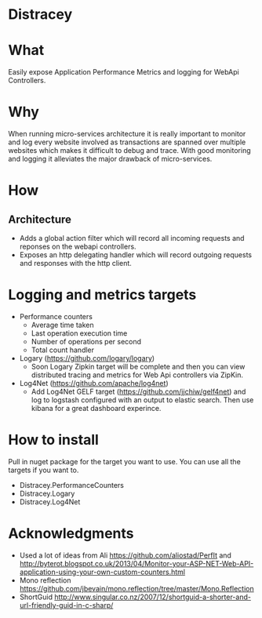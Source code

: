 Distracey
=========

# What

Easily expose Application Performance Metrics and logging for WebApi Controllers.

# Why

When running micro-services architecture it is really important to monitor and log every website involved as transactions are spanned over multiple websites which makes it difficult to debug and trace. With good monitoring and logging it alleviates the major drawback of micro-services.

# How

## Architecture

* Adds a global action filter which will record all incoming requests and reponses on the webapi controllers. 
* Exposes an http delegating handler which will record outgoing requests and responses with the http client. 

# Logging and metrics targets

* Performance counters
	* Average time taken
	* Last operation execution time
	* Number of operations per second
	* Total count handler
* Logary (https://github.com/logary/logary)
	* Soon Logary Zipkin target will be complete and then you can view distributed tracing and metrics for Web Api controllers via ZipKin.
* Log4Net (https://github.com/apache/log4net)
	* Add Log4Net GELF target (https://github.com/jjchiw/gelf4net) and log to logstash configured with an output to elastic search. Then use kibana for a great dashboard experince.

# How to install

Pull in nuget package for the target you want to use. You can use all the targets if you want to.

* Distracey.PerformanceCounters
* Distracey.Logary
* Distracey.Log4Net

# Acknowledgments

* Used a lot of ideas from Ali https://github.com/aliostad/PerfIt and http://byterot.blogspot.co.uk/2013/04/Monitor-your-ASP-NET-Web-API-application-using-your-own-custom-counters.html
* Mono reflection https://github.com/jbevain/mono.reflection/tree/master/Mono.Reflection
* ShortGuid http://www.singular.co.nz/2007/12/shortguid-a-shorter-and-url-friendly-guid-in-c-sharp/
